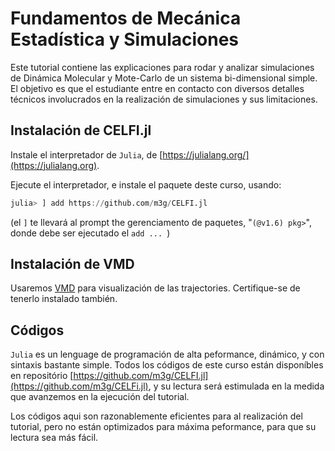 
# Fundamentos de Mecánica Estadística y Simulaciones

Este tutorial contiene las explicaciones para rodar y analizar
simulaciones de Dinámica Molecular y Mote-Carlo de un sistema
bi-dimensional simple. El objetivo es que el estudiante entre en
contacto con diversos detalles técnicos involucrados en la realización
de simulaciones y sus limitaciones. 

## Instalación de CELFI.jl

Instale el interpretador de `Julia`, de [https://julialang.org/](https://julialang.org).

Ejecute el interpretador, e instale el paquete deste curso, usando: 

```julia
julia> ] add https://github.com/m3g/CELFI.jl
```
(el `]` te llevará al prompt the gerenciamento de paquetes, "`(@v1.6) pkg>`", donde debe ser ejecutado el `add ... `)


## Instalación de VMD

Usaremos [VMD](https://www.ks.uiuc.edu/Research/vmd/) para visualización de las trajectories. Certifique-se de tenerlo instalado también.

## Códigos

`Julia` es un lenguage de programación de alta peformance, dinámico, y con sintaxis bastante simple. Todos los códigos de este curso están disponíbles en repositório 
[https://github.com/m3g/CELFI.jl](https://github.com/m3g/CELFi.jl), y su lectura será estimulada en la medida que avanzemos en la ejecución del tutorial. 

Los códigos aqui son razonablemente eficientes para al realización del tutorial, pero no están optimizados para máxima peformance, para que su lectura sea más fácil. 








